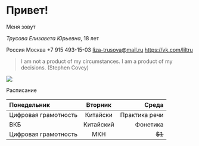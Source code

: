 # Привет! #

Меня зовут

_Трусова Елизавета Юрьевна_, 18 лет

Россия
Москва 
      +7 915 493-15-03 
      liza-trusova@mail.ru
      <https://vk.com/liltru> 
>I am not a product of my circumstances. I am a product of my decisions. (Stephen Covey)

![](https://proxy12.online.ua/photo/r3-7ff6e98fc0/755555_640.jpg)

Расписание



| Понедельник | Вторник | Среда |
|:------------- |:---------------:| -------------:|
|Цифровая грамотность     | Китайски|     Практика речи |
|ВКБ    | Китайский        |   Фонетика  |
| Цифровая грамотность |МКН       |        ~~$1~~ |
